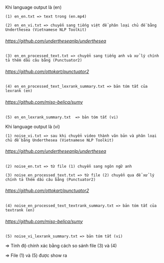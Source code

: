 Khi language output là (en)

    (1) en_en.txt => text trong (en.mp4)

    (2) en_en_vi.txt => chuyển sang tiếng việt để phân loại chủ đề bằng Underthesea (Vietnamese NLP Toolkit)
###### https://github.com/undertheseanlp/underthesea

    (3) en_en_processed_text.txt => chuyển sang tiếng anh và xử lý chính tả thêm dấu câu bằng (Punctuator2)
###### https://github.com/ottokart/punctuator2

    (4) en_en_processed_text_lexrank_summary.txt => bản tóm tắt của lexrank (en)
###### https://github.com/miso-belica/sumy

    (5) en_en_lexrank_summary.txt  => bản tóm tắt (vi)

Khi language output là (vi)

    (1) noise_vi.txt => sau khi chuyển video thành văn bản và phân loại chủ đề bằng Underthesea (Vietnamese NLP Toolkit)
###### https://github.com/undertheseanlp/underthesea

    (2) noise_en.txt => từ file (1) chuyển sang ngôn ngữ anh 

    (3) noise_en_processed_text.txt => từ file (2) chuyển qua để xử lý chính tả thêm dấu câu bằng (Punctuator2)
###### https://github.com/ottokart/punctuator2

    (4) noise_en_processed_text_textrank_summary.txt => bản tóm tắt của textrank (en)
###### https://github.com/miso-belica/sumy

    (5) noise_vi_lexrank_summary.txt => bản tóm tắt (vi)

=> Tính độ chính xác bằng cách so sánh file (3) và (4) 

=> File (1) và (5) được show ra
